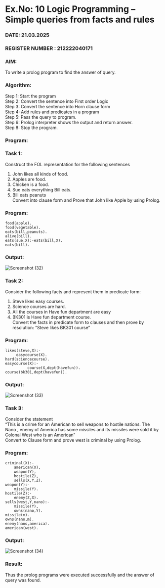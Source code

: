 # Ex.No: 10  Logic Programming –  Simple queries from facts and rules
### DATE: 21.03.2025                                                                         
### REGISTER NUMBER : 212222040171
### AIM: 
To write a prolog program to find the answer of query. 
###  Algorithm:
 Step 1: Start the program <br> 
 Step 2: Convert the sentence into First order Logic  <br> 
 Step 3:  Convert the sentence into Horn clause form  <br> 
 Step 4: Add rules and predicates in a program   <br> 
 Step 5:  Pass the query to program. <br> 
 Step 6: Prolog interpreter shows the output and return answer. <br> 
 Step 8:  Stop the program.
### Program:
### Task 1:
Construct the FOL representation for the following sentences <br> 
1.	John likes all kinds of food.  <br> 
2.	Apples are food.  <br> 
3.	Chicken is a food.  <br> 
4.	Sue eats everything Bill eats. <br> 
5.	 Bill eats peanuts  <br> 
   Convert into clause form and Prove that John like Apple by using Prolog. <br> 
### Program:
```
food(apple).
food(vegetable).
eats(bill,peanuts).
alive(bill).
eats(sue,X):-eats(bill,X).
eats(bill).
```



### Output:
![Screenshot (32)](https://github.com/Vikhram-S/AI_Lab_2023-24/assets/146576573/0804bca9-ce70-459f-822b-3de4a4c090bd)



### Task 2:
Consider the following facts and represent them in predicate form: <br>              
1.	Steve likes easy courses. <br> 
2.	Science courses are hard. <br> 
3. All the courses in Have fun department are easy <br> 
4. BK301 is Have fun department course.<br> 
Convert the facts in predicate form to clauses and then prove by resolution: “Steve likes BK301 course”<br> 

### Program:
```
likes(steve,X):-
     easycourse(X).
hard(sciencecourse).
easycourse(X):-
          course(X,dept(havefun)).
course(bk301,dept(havefun)).
```


### Output:
![Screenshot (33)](https://github.com/Vikhram-S/AI_Lab_2023-24/assets/146576573/318f38c1-c5b8-40b2-b523-f55bd74ba528)




### Task 3:
Consider the statement <br> 
“This is a crime for an American to sell weapons to hostile nations. The Nano , enemy of America has some missiles and its missiles were sold it by Colonal West who is an American” <br> 
Convert to Clause form and prove west is criminal by using Prolog.<br> 
### Program:
```
criminal(X):-
	american(X),
	weapon(Y),
	hostile(Z),
	sells(X,Y,Z).
weapon(Y):-
    missile(Y).
hostile(Z):-
    enemy(Z,X).
sells(west,Y,nano):-
    missile(Y),
    owns(nano,Y).
missile(m).
owns(nano,m).
enemy(nano,america).
american(west).
```
### Output:
![Screenshot (34)](https://github.com/Vikhram-S/AI_Lab_2023-24/assets/146576573/aa255296-7016-48c3-bf05-336df6bcc1d0)


### Result:
Thus the prolog programs were executed successfully and the answer of query was found.
